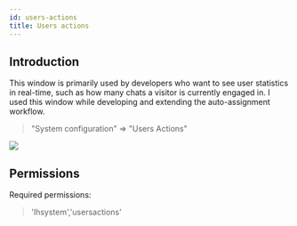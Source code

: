 ```yaml
---
id: users-actions
title: Users actions
---
```


## Introduction

This window is primarily used by developers who want to see user statistics in real-time, such as how many chats a visitor is currently engaged in. I used this window while developing and extending the auto-assignment workflow.

> "System configuration" => "Users Actions"

![](/img/user/users-actions.jpg)

## Permissions

Required permissions:

> 'lhsystem','usersactions'
